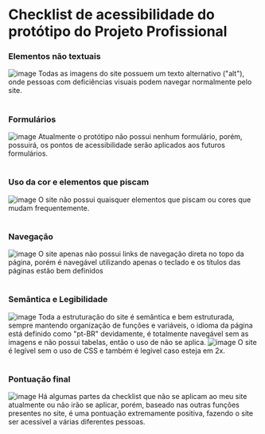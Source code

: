 # Checklist de acessibilidade do protótipo do Projeto Profissional

### Elementos não textuais
![image](https://github.com/user-attachments/assets/163da8e5-4008-4ba1-b1b9-78a8bbc7de8d)
Todas as imagens do site possuem um texto alternativo ("alt"), onde pessoas com deficiências visuais podem navegar normalmente pelo site.
#
### Formulários

![image](https://github.com/user-attachments/assets/11e35104-54c0-4845-ae41-8a5f35cbb25e)
Atualmente o protótipo não possui nenhum formulário, porém, possuirá, os pontos de acessibilidade serão aplicados aos futuros formulários.
#
### Uso da cor e elementos que piscam
![image](https://github.com/user-attachments/assets/60535f71-221e-4fcb-ab26-b384b2d640e1)
O site não possui quaisquer elementos que piscam ou cores que mudam frequentemente.
#
### Navegação
![image](https://github.com/user-attachments/assets/d4fe95ca-c675-4ee2-b869-b75b421ecaba)
O site apenas não possui links de navegação direta no topo da página, porém é navegável utilizando apenas o teclado e os títulos das páginas estão bem definidos
#
### Semântica e Legibilidade

![image](https://github.com/user-attachments/assets/97779ced-6618-4fa1-9492-97e1f8b486dc)
Toda a estruturação do site é semântica e bem estruturada, sempre mantendo organização de funções e variáveis, o idioma da página está definido como "pt-BR" devidamente, é totalmente navegável sem as imagens e não possui tabelas, então o uso de <th> não se aplica.
![image](https://github.com/user-attachments/assets/7b65b0a2-18bd-414e-a384-ec8f6421d8b1)
O site é legível sem o uso de CSS e também é legível caso esteja em 2x.
#
### Pontuação final
![image](https://github.com/user-attachments/assets/abee6e5c-4a85-4a91-9d5c-e77a739e77d1)
Há algumas partes da checklist que não se aplicam ao meu site atualmente ou não irão se aplicar, porém, baseado nas outras funções presentes no site, é uma pontuação extremamente positiva, fazendo o site ser acessível a várias diferentes pessoas.
